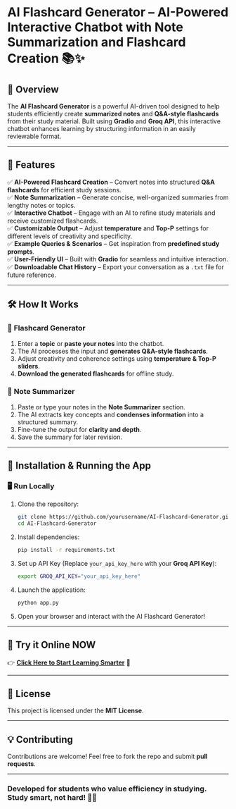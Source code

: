 # **AI Flashcard Generator – AI-Powered Interactive Chatbot with Note Summarization and Flashcard Creation** 📚✨

## 📌 **Overview**
The **AI Flashcard Generator** is a powerful AI-driven tool designed to help students efficiently create **summarized notes** and **Q&A-style flashcards** from their study material. Built using **Gradio** and **Groq API**, this interactive chatbot enhances learning by structuring information in an easily reviewable format.

---

## 🚀 **Features**
✅ **AI-Powered Flashcard Creation** – Convert notes into structured **Q&A flashcards** for efficient study sessions.  
✅ **Note Summarization** – Generate concise, well-organized summaries from lengthy notes or topics.  
✅ **Interactive Chatbot** – Engage with an AI to refine study materials and receive customized flashcards.  
✅ **Customizable Output** – Adjust **temperature** and **Top-P** settings for different levels of creativity and specificity.  
✅ **Example Queries & Scenarios** – Get inspiration from **predefined study prompts**.  
✅ **User-Friendly UI** – Built with **Gradio** for seamless and intuitive interaction.  
✅ **Downloadable Chat History** – Export your conversation as a `.txt` file for future reference.  

---

## 🛠 **How It Works**
### 🔹 **Flashcard Generator**
1. Enter a **topic** or **paste your notes** into the chatbot.
2. The AI processes the input and **generates Q&A-style flashcards**.
3. Adjust creativity and coherence settings using **temperature & Top-P sliders**.
4. **Download the generated flashcards** for offline study.

### 🔹 **Note Summarizer**
1. Paste or type your notes in the **Note Summarizer** section.
2. The AI extracts key concepts and **condenses information** into a structured summary.
3. Fine-tune the output for **clarity and depth**.
4. Save the summary for later revision.

---

## 📂 **Installation & Running the App**
### 🖥 **Run Locally**
1. Clone the repository:
   ```bash
   git clone https://github.com/yourusername/AI-Flashcard-Generator.git
   cd AI-Flashcard-Generator
   ```
2. Install dependencies:
   ```bash
   pip install -r requirements.txt
   ```
3. Set up API Key (Replace `your_api_key_here` with your **Groq API Key**):
   ```bash
   export GROQ_API_KEY="your_api_key_here"
   ```
4. Launch the application:
   ```bash
   python app.py
   ```
5. Open your browser and interact with the AI Flashcard Generator!

---

## 🔗 **Try it Online NOW**
👉 **[Click Here to Start Learning Smarter](https://huggingface.co/spaces/YourUsername/FlashcardGenerator)** 🚀

---

## 📝 **License**
This project is licensed under the **MIT License**.

---

## 💡 **Contributing**
Contributions are welcome! Feel free to fork the repo and submit **pull requests**.

---

### **Developed for students who value efficiency in studying. Study smart, not hard!** 🎯📖